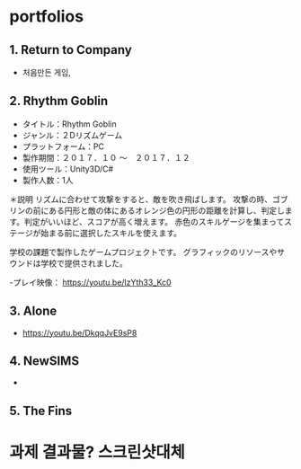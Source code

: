 # portfolios

## 1. Return to Company
 - 처음만든 게임, 

## 2. Rhythm Goblin
- タイトル：Rhythm Goblin
- ジャンル：２Dリズムゲーム
- プラットフォーム：PC
- 製作期間：２０１７．１０ ～　２０１７．１２
- 使用ツール：Unity3D/C#
- 製作人数：1人

＊説明
リズムに合わせて攻撃をすると、敵を吹き飛ばします。
攻撃の時、ゴブリンの前にある円形と敵の体にあるオレンジ色の円形の距離を計算し、判定します。判定がいいほど、スコアが高く増えます。
赤色のスキルゲージを集まってステージが始まる前に選択したスキルを使えます。

学校の課題で製作したゲームプロジェクトです。
グラフィックのリソースやサウンドは学校で提供されました。

 -プレイ映像： https://youtu.be/lzYth33_Kc0
 
## 3. Alone
- https://youtu.be/DkqqJvE9sP8
 
## 4. NewSIMS
- 

## 5. The Fins


# 과제 결과물? 스크린샷대체 

## 
